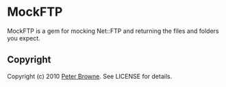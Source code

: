 # MockFTP

MockFTP is a gem for mocking Net::FTP and returning the files and folders you expect.

## Copyright

Copyright (c) 2010 [Peter Browne](http://petebrowne.com). See LICENSE for details.
